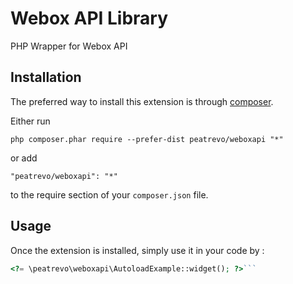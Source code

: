 Webox API Library
=================
PHP Wrapper for Webox API

Installation
------------

The preferred way to install this extension is through [composer](http://getcomposer.org/download/).

Either run

```
php composer.phar require --prefer-dist peatrevo/weboxapi "*"
```

or add

```
"peatrevo/weboxapi": "*"
```

to the require section of your `composer.json` file.


Usage
-----

Once the extension is installed, simply use it in your code by  :

```php
<?= \peatrevo\weboxapi\AutoloadExample::widget(); ?>```